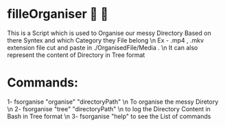 # filleOrganiser 🚀 🚀
This is a Script which is used to Organise our messy Directory Based on there Syntex and which Category they File belong \n
Ex - .mp4 , .mkv extension file cut and paste in ./OrganisedFile/Media . \n
It  can  also represent the content of Directory in Tree format


# Commands:
1- fsorganise "organise" "directoryPath" \n
   To organise the messy Diretory \n
2- fsorganise "tree" "directoryPath" \n 
   to log the Directory Content in Bash in Tree format \n
3- fsorganise "help" to see the List of commands
